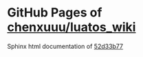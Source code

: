 GitHub Pages of [chenxuuu/luatos_wiki](https://github.com/chenxuuu/luatos_wiki.git)
===
Sphinx html documentation of [52d33b77](https://github.com/chenxuuu/luatos_wiki/tree/52d33b7765de8e6ac6bb200b12af7af2c8b9f24c)
